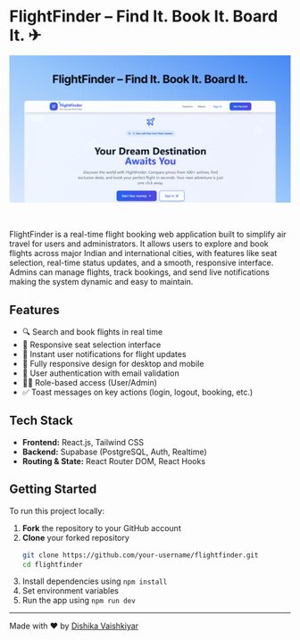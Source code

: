# FlightFinder – Find It. Book It. Board It. ✈

![FlightFinder Preview](Project_Files/Frontend/public/images/og_img.png)

<br>

FlightFinder is a real-time flight booking web application built to simplify air travel for users and administrators. It allows users to explore and book flights across major Indian and international cities, with features like seat selection, real-time status updates, and a smooth, responsive interface. Admins can manage flights, track bookings, and send live notifications making the system dynamic and easy to maintain.

## Features

- 🔍 Search and book flights in real time  
- 💺 Responsive seat selection interface  
- 🔔 Instant user notifications for flight updates  
- 📱 Fully responsive design for desktop and mobile  
- 🔐 User authentication with email validation  
- 🧑‍💼 Role-based access (User/Admin)  
- ✅ Toast messages on key actions (login, logout, booking, etc.)

## Tech Stack

- **Frontend:** React.js, Tailwind CSS  
- **Backend:** Supabase (PostgreSQL, Auth, Realtime)  
- **Routing & State:** React Router DOM, React Hooks
 
## Getting Started

To run this project locally:

1. **Fork** the repository to your GitHub account  
2. **Clone** your forked repository  
   ```bash
   git clone https://github.com/your-username/flightfinder.git
   cd flightfinder 
3. Install dependencies using `npm install`  
4. Set environment variables  
5. Run the app using `npm run dev`  

---

Made with ❤️ by [Dishika Vaishkiyar](https://github.com/Dishika18)
